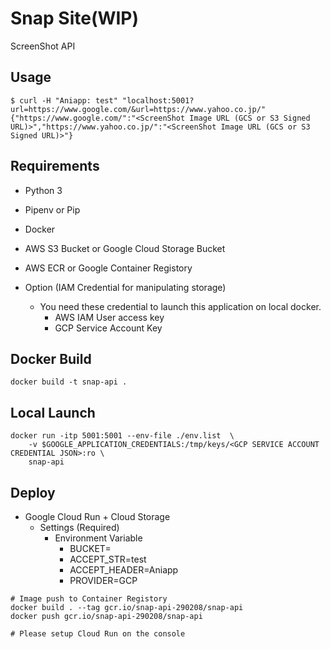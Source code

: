 # Snap Site(WIP)

ScreenShot API

## Usage

```
$ curl -H "Aniapp: test" "localhost:5001?url=https://www.google.com/&url=https://www.yahoo.co.jp/"
{"https://www.google.com/":"<ScreenShot Image URL (GCS or S3 Signed URL)>","https://www.yahoo.co.jp/":"<ScreenShot Image URL (GCS or S3 Signed URL)>"}
```

## Requirements
- Python 3
- Pipenv or Pip
- Docker
- AWS S3 Bucket or Google Cloud Storage Bucket
- AWS ECR or Google Container Registory

- Option (IAM Credential for manipulating storage)
    - You need these credential to launch this application on local docker.
        - AWS IAM User access key
        - GCP Service Account Key


## Docker Build

```
docker build -t snap-api .
```

## Local Launch

```
docker run -itp 5001:5001 --env-file ./env.list  \
    -v $GOOGLE_APPLICATION_CREDENTIALS:/tmp/keys/<GCP SERVICE ACCOUNT CREDENTIAL JSON>:ro \
    snap-api
```

## Deploy

- Google Cloud Run + Cloud Storage
    - Settings (Required)
        - Environment Variable
            - BUCKET=<GCS bucket naem>
            - ACCEPT_STR=test
            - ACCEPT_HEADER=Aniapp
            - PROVIDER=GCP
```
# Image push to Container Registory
docker build . --tag gcr.io/snap-api-290208/snap-api
docker push gcr.io/snap-api-290208/snap-api

# Please setup Cloud Run on the console
```